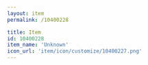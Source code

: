 ```yaml
---
layout: item
permalink: /10400228

title: Item
id: 10400228
item_name: 'Unknown'
icon_url: 'item/icon/customize/10400227.png'
---
```

